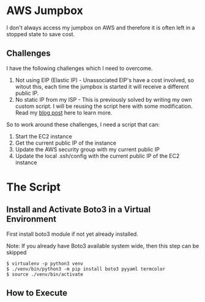 # AWS Jumpbox
I don't always access my jumpbox on AWS and therefore it is often left in a stopped state to save cost.

## Challenges
I have the following challenges which I need to overcome.

1) Not using EIP (Elastic IP) - Unassociated EIP's have a cost involved, so witout this, each time the jumpbox is started it will receive a different public IP.
2) No static IP from my ISP - This is previously solved by writing my own custom script. I will be reusing the script here with some modification. Read my [blog post](https://lexdsolutions.com/2021/09/aws-dynamic-public-ip-problem-with-security-groups/) here to learn more.

So to work around these challenges, I need a script that can:
1) Start the EC2 instance
2) Get the current public IP of the instance
3) Update the AWS security group with my current public IP
4) Update the local .ssh/config with the current public IP of the EC2 instance

# The Script
## Install and Activate Boto3 in a Virtual Environment
First install boto3 module if not yet already installed.

Note: If you already have Boto3 available system wide, then this step can be skipped
```
$ virtualenv -p python3 venv
$ ./venv/bin/python3 -m pip install boto3 pyyaml termcolor
$ source ./venv/bin/activate
```

## How to Execute




